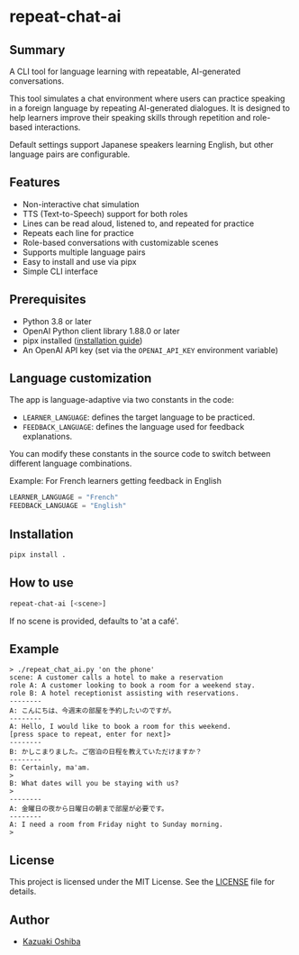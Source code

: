 # repeat-chat-ai

## Summary

A CLI tool for language learning with repeatable, AI-generated conversations.

This tool simulates a chat environment where users can practice speaking in a foreign language by repeating AI-generated dialogues. It is designed to help learners improve their speaking skills through repetition and role-based interactions.

Default settings support Japanese speakers learning English, but other language pairs are configurable.

## Features

- Non-interactive chat simulation
- TTS (Text-to-Speech) support for both roles
- Lines can be read aloud, listened to, and repeated for practice
- Repeats each line for practice
- Role-based conversations with customizable scenes
- Supports multiple language pairs
- Easy to install and use via pipx
- Simple CLI interface

## Prerequisites

- Python 3.8 or later
- OpenAI Python client library 1.88.0 or later
- pipx installed ([installation guide](https://pipxproject.github.io/pipx/installation/))
- An OpenAI API key (set via the `OPENAI_API_KEY` environment variable)

## Language customization

The app is language-adaptive via two constants in the code:

- `LEARNER_LANGUAGE`: defines the target language to be practiced.
- `FEEDBACK_LANGUAGE`: defines the language used for feedback explanations.

You can modify these constants in the source code to switch between different language combinations.

Example: For French learners getting feedback in English
```python
LEARNER_LANGUAGE = "French"
FEEDBACK_LANGUAGE = "English"
```

## Installation

```bash
pipx install .
```

## How to use

```bash
repeat-chat-ai [<scene>]
```
If no scene is provided, defaults to 'at a café'.

## Example

```terminal
> ./repeat_chat_ai.py 'on the phone'
scene: A customer calls a hotel to make a reservation
role A: A customer looking to book a room for a weekend stay.
role B: A hotel receptionist assisting with reservations.
--------
A: こんにちは、今週末の部屋を予約したいのですが。
--------
A: Hello, I would like to book a room for this weekend.
[press space to repeat, enter for next]>
--------
B: かしこまりました。ご宿泊の日程を教えていただけますか？
--------
B: Certainly, ma'am.
>
B: What dates will you be staying with us?
>
--------
A: 金曜日の夜から日曜日の朝まで部屋が必要です。
--------
A: I need a room from Friday night to Sunday morning.
>
```

## License

This project is licensed under the MIT License.
See the [LICENSE](LICENSE) file for details.

## Author

- [Kazuaki Oshiba](https://github.com/kazusanto)
